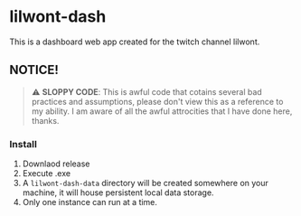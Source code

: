 # lilwont-dash

This is a dashboard web app created for the twitch channel lilwont.

## NOTICE!

> :warning: **SLOPPY CODE**: This is awful code that cotains several bad practices and assumptions, please don't view this as a reference to my ability. I am aware of all the awful attrocities that I have done here, thanks.


### Install

1. Downlaod release
2. Execute .exe
3. A `lilwont-dash-data` directory will be created somewhere on your machine, it will house persistent local data storage.
4. Only one instance can run at a time.
                